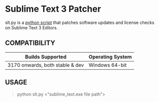 # Sublime Text 3 Patcher

slt.py is a [python script](https://github.com/deyixtan/slt-patcher) that patches software updates and license checks on Sublime Text 3 Editors.

## COMPATIBILITY

|         Builds Supported         | Operating System |
| -------------------------------- | ---------------- |
| 3170 onwards, both stable & dev  | Windows 64-bit   |

## USAGE

> python slt.py <"sublime_text.exe file path">